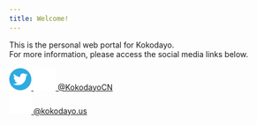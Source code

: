 ```yaml
---
title: Welcome!
---
```

This is the personal web portal for Kokodayo.  
For more information, please access the social media links below.  
<br>
[<img src="./assets/icons/twitter.svg" width="40" height="40"> <img src="./assets/icons/x.svg" width="40" height="40"> @KokodayoCN](https://twitter.com/KokodayoCN "Twitter/X: @KokodayoCN")  
[<img src="./assets/icons/bsky.svg" width="40" height="40"> @kokodayo.us](https://bsky.app/profile/kokodayo.us "Bluesky: @kokodayo.us")
